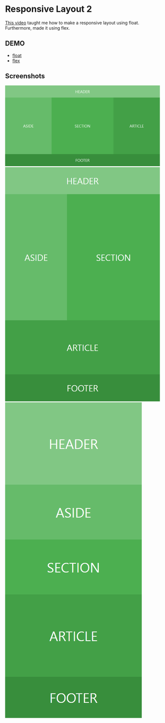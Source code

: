 # Responsive Layout 2

[This video](https://wtss.tistory.com/207) taught me how to make a responsive layout using float.  
Furthermore, made it using flex.

## DEMO
- [float]()
- [flex]()

## Screenshots

<img src="./screenshots/desktop.png" title="desktop">
<img src="./screenshots/tablet.png" title="tablet">
<img src="./screenshots/mobile.png" title="mobile">